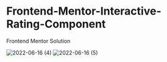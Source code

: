 # Frontend-Mentor-Interactive-Rating-Component
Frontend Mentor Solution


![2022-06-16 (4)](https://user-images.githubusercontent.com/63678712/173958988-240b1b79-7b06-4c57-8c51-d6742381ff58.png)
![2022-06-16 (5)](https://user-images.githubusercontent.com/63678712/173959003-d614901c-c6e8-4e43-a2f7-0bfcaf64ca4e.png)
